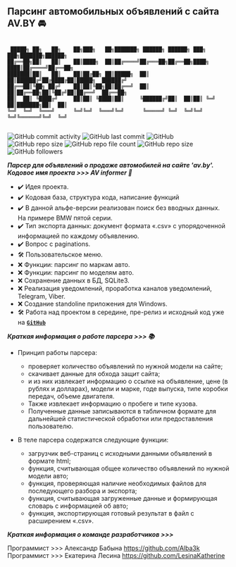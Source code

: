 ## Парсинг автомобильных объявлений с сайта AV.BY :oncoming_automobile:

```

 █████╗ ██╗   ██╗    ██╗███╗   ██╗███████╗ ██████╗ ██████╗ ███╗   ███╗███████╗██████╗ 
██╔══██╗██║   ██║    ██║████╗  ██║██╔════╝██╔═══██╗██╔══██╗████╗ ████║██╔════╝██╔══██╗
███████║██║   ██║    ██║██╔██╗ ██║█████╗  ██║   ██║██████╔╝██╔████╔██║█████╗  ██████╔╝
██╔══██║╚██╗ ██╔╝    ██║██║╚██╗██║██╔══╝  ██║   ██║██╔══██╗██║╚██╔╝██║██╔══╝  ██╔══██╗
██║  ██║ ╚████╔╝     ██║██║ ╚████║██║     ╚██████╔╝██║  ██║██║ ╚═╝ ██║███████╗██║  ██║
╚═╝  ╚═╝  ╚═══╝      ╚═╝╚═╝  ╚═══╝╚═╝      ╚═════╝ ╚═╝  ╚═╝╚═╝     ╚═╝╚══════╝╚═╝  ╚═╝
                                                                 
```

![GitHub commit activity](https://img.shields.io/github/commit-activity/w/Alba3k/av-parser?style=for-the-badge)
![GitHub last commit](https://img.shields.io/github/last-commit/Alba3k/av-parser?style=for-the-badge)
![GitHub](https://img.shields.io/github/license/Alba3k/av-parser?style=for-the-badge)
![GitHub repo size](https://img.shields.io/github/repo-size/Alba3k/av-parser?style=for-the-badge)
![GitHub repo file count](https://img.shields.io/github/directory-file-count/Alba3k/av-parser?style=for-the-badge)
![GitHub repo size](https://img.shields.io/github/repo-size/Alba3k/av-parser?style=for-the-badge)
![GitHub followers](https://img.shields.io/github/followers/Alba3k?style=social)


***Парсер для объявлений о продаже автомобилей на сайте 'av.by'. Кодовое имя проекта >>> AV informer :pushpin:***

- :heavy_check_mark: Идея проекта. 
- :heavy_check_mark: Кодовая база, структура кода, написание функций 
- :heavy_check_mark: В данной альфе-версии реализован поиск без вводных данных. На примере BMW пятой серии.
- :heavy_check_mark: Тип экспорта данных: документ формата «.csv» с упорядоченной информацией по каждому объявлению.
- :heavy_check_mark: Вопрос с paginations.
- :hammer_and_wrench: Пользовательское меню.
- :x: Функции: парсинг по маркам авто. 
- :x: Функции: парсинг по моделям авто.  
- :x: Сохранение данных в БД, SQLite3.
- :x: Реализация уведомлений, проработка каналов уведомлений, Telegram, Viber.
- :x: Создание standoline приложения для Windows.
- :hammer_and_wrench: Работа над проектом в середине, пре-релиз и исходный код уже на <code>[**GitHub**](https://github.com/Alba3k/av-parser)</code>

***Краткая информация о работе парсера >>> :books:***

-  Принцип работы парсера: 
    - проверяет количество объявлений по нужной модели на сайте; 
    - скачивает данные для обхода защит сайта; 
    - и из них извлекает информацию о ссылке на объявление, цене (в рублях и долларах), модели и марке, годе выпуска, типе коробки передач, объеме двигателя. 
    - Также извлекает информацию о пробеге и типе кузова. 
    - Полученные данные записываются в табличном формате для дальнейшей статистической обработки или предоставления
    пользователю.

- В теле парсера содержатся следующие функции:
    - загрузчик веб-страниц с исходными данными объявлений в формате html;
    - функция, считывающая общее количество объявлений по нужной модели авто;
    - функция, проверяющая наличие необходимых файлов для последующего разбора и экспорта;
    - функция, считывающая загруженные данные и формирующая словарь с информацией об авто;
    - функция, экспортирующая готовый результат в файл с расширением «.csv».

***Краткая информация о команде разработчиков >>>***

Программист >>> Александр Бабына https://github.com/Alba3k
Программист >>> Екатерина Лесина https://github.com/LesinaKatherine
